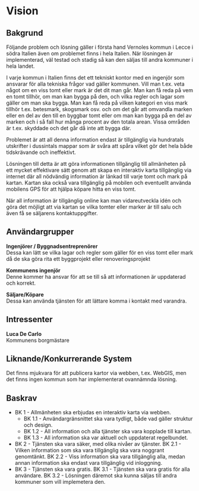Vision
======

Bakgrund
--------
Följande problem och lösning gäller i första hand Vernoles kommun i Lecce i södra Italien även om problemet finns i hela Italien. När lösningen är implementerad, väl testad och stadig så kan den säljas till andra kommuner i hela landet.

I varje kommun i Italien finns det ett tekniskt kontor med en ingenjör som ansvarar för alla tekniska frågor vad gäller kommunen. Vill man t.ex. veta något om en viss tomt eller mark är det dit man går. Man kan få reda på vem en tomt tillhör, om man kan bygga på den, och vilka regler och lagar som gäller om man ska bygga. Man kan få reda på vilken kategori en viss mark tillhör t.ex. betesmark, skogsmark osv. och om det går att omvandla marken eller en del av den till en byggbar tomt eller om man kan bygga på en del av marken och i så fall hur många procent av den totala arean. Vissa områden är t.ex. skyddade och det går då inte att bygga där.

Problemet är att all denna information endast är tillgänglig via hundratals utskrifter i dussintals mappar som är svåra att spåra vilket gör det hela både tidskrävande och ineffektivt.

Lösningen till detta är att göra informationen tillgänglig till allmänheten på ett mycket effektivare sätt genom att skapa en interaktiv karta tillgänglig via internet där all nödvändig information är länkad till varje tomt och mark på kartan. Kartan ska också vara tillgänglig på mobilen och eventuellt använda mobilens GPS för att  hjälpa köpare hitta en viss tomt.

När all information är tillgänglig online kan man vidareutveckla idén och göra det möjligt att via kartan se vilka tomter eller marker är till salu och även få se säljarens kontaktuppgifter. 


Användargrupper
---------------
**Ingenjörer / Byggnadsentreprenörer**  
Dessa kan lätt se vilka lagar och regler som gäller för en viss tomt eller mark då de ska göra rita ett byggprojekt  eller renoveringsprojekt

**Kommunens ingenjör**  
Denne kommer ha ansvar för att se till så att informationen är uppdaterad och korrekt.

**Säljare/Köpare**  
Dessa kan använda tjänsten för att lättare komma i kontakt med varandra.


Intressenter
------------
**Luca De Carlo**  
Kommunens borgmästare


Liknande/Konkurrerande System
-----------------------------
Det finns mjukvara för att publicera kartor via webben, t.ex. WebGIS, men det finns ingen kommun som har implementerat ovannämnda lösning.

Baskrav
-------
   - BK 1 - Allmänheten ska erbjudas en interaktiv karta via webben.
      - BK 1.1 - Användargränsnittet ska vara tydligt, både vad gäller struktur och design.
      - BK 1.2 - All information och alla tjänster ska vara kopplade till kartan.
      - BK 1.3 - All information ska var aktuell och uppdaterat regelbundet.
   - BK 2 - Tjänsten ska vara säker, med olika nivåer av tjänster.
      BK 2.1 - Vilken information som ska vara tillgänglig ska vara noggrant genomtänkt.
      BK 2.2 - Viss information ska vara tillgänglig alla, medan annan information ska endast vara tillgänglig vid inloggning.
   - BK 3 - Tjänsten ska vara gratis.
      BK 3.1 - Tjänsten ska vara gratis för alla användare.
      BK 3.2 - Lösningen däremot ska kunna säljas till andra kommuner som vill implemetera den.
